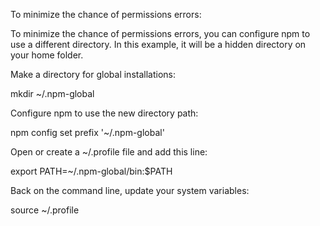 To minimize the chance of permissions errors:



To minimize the chance of permissions errors, you can configure npm to use a different directory. In this example, it will be a hidden directory on your home folder.

Make a directory for global installations:

 mkdir ~/.npm-global
 
 
Configure npm to use the new directory path:

 npm config set prefix '~/.npm-global'
 
 
Open or create a ~/.profile file and add this line:

 export PATH=~/.npm-global/bin:$PATH
 
 
Back on the command line, update your system variables:

 source ~/.profile
